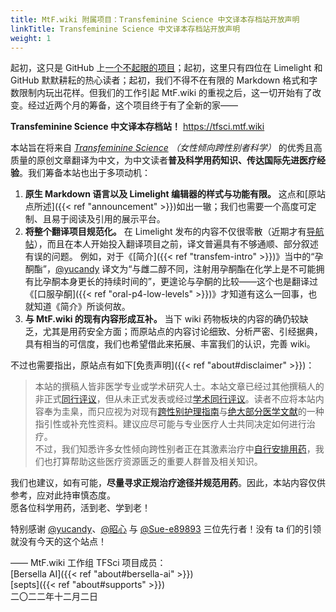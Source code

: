 ```yaml
---
title: MtF.wiki 附属项目：Transfeminine Science 中文译本存档站开放声明
linkTitle: Transfeminine Science 中文译本存档站开放声明
weight: 1
---
```


起初，这只是 GitHub 上[一个不起眼的项目][origin]；起初，这里只有四位在 Limelight 和 GitHub 默默耕耘的热心读者；起初，我们不得不在有限的 Markdown 格式和字数限制内玩出花样。但我们的工作引起 MtF.wiki 的重视之后，这一切开始有了改变。经过近两个月的筹备，这个项目终于有了全新的家——

**Transfeminine Science 中文译本存档站！** <https://tfsci.mtf.wiki>

本站旨在将来自 *[Transfeminine Science](https://transfemscience.org) （女性倾向跨性别者科学）* 的优秀且高质量的原创文章翻译为中文，为中文读者**普及科学用药知识、传达国际先进医疗经验**。我们筹备本站也出于多项动机：

1. **原生 Markdown 语言以及 Limelight 编辑器的样式与功能有限。** 这点和[原站点所述]({{< ref "announcement" >}})如出一辙；我们也需要一个高度可定制、且易于阅读及引用的展示平台。
1. **将整个翻译项目规范化。** 在 Limelight 发布的内容不仅很零散（近期才有[导航帖][nav]），而且在本人开始投入翻译项目之前，译文普遍具有不够通顺、部分叙述有误的问题。
  例如，对于《[简介]({{< ref "transfem-intro" >}})》当中的“孕酮酯”，[@yucandy][] 译文为“与雌二醇不同，注射用孕酮酯在化学上是不可能拥有比孕酮本身更长的持续时间的”，更遑论与孕酮的比较——这个也是翻译过《[口服孕酮]({{< ref "oral-p4-low-levels" >}})》才知道有这么一回事，也就知道《简介》所谈何故。
1. **与 MtF.wiki 的现有内容形成互补。** 当下 wiki 药物板块的内容的确仍较缺乏，尤其是用药安全方面；而原站点的内容讨论细致、分析严密、引经据典，具有相当的可信度，我们也希望借此来拓展、丰富我们的认识，完善 wiki。

不过也需要指出，原站点有如下[免责声明]({{< ref "about#disclaimer" >}})：

> 本站的撰稿人皆非医学专业或学术研究人士。本站文章已经过其他撰稿人的非正式[同行评议][wiki-pr]，但从未正式发表或经过[学术同行评议][wiki-spr]。读者不应将本站内容奉为圭臬，而只应视为对现有[跨性别护理指南][guidelines]与[绝大部分医学文献][literature]的一种指引性或补充性资料。建议应尽可能与专业医疗人士共同决定如何进行治疗。\
> 不过，我们知悉许多女性倾向跨性别者正在其激素治疗中[自行安排用药][wiki-diy]，我们也打算帮助这些医疗资源匮乏的重要人群普及相关知识。

我们也建议，如有可能，**尽量寻求正规治疗途径并规范用药**。因此，本站内容仅供参考，应对此持审慎态度。\
愿各位科学用药，活到老、学到老！

特别感谢 [@yucandy][]、[@昭心][] 与 [@Sue-e89893][] 三位先行者！没有 ta 们的引领就没有今天的这个站点！

—— MtF.wiki 工作组 TFSci 项目成员：\
[Bersella AI]({{< ref "about#bersella-ai" >}})\
[septs]({{< ref "about#supports" >}})\
二〇二二年十二月二日

[origin]: https://github.com/tfsci-sc/articles
[nav]: https://limelight.moe/t/topic/12630
[wiki-pr]: https://en.wikipedia.org/wiki/Peer_review
[wiki-spr]: https://en.wikipedia.org/wiki/Scholarly_peer_review
[guidelines]: https://transfemscience.org/articles/transfem-hormone-guidelines/
[literature]: https://transfemscience.org/articles/research-trans-literature/
[wiki-diy]: https://en.wikipedia.org/wiki/Self-medication
[@yucandy]: https://github.com/tfsci-sc/articles/commits?author=yucandy
[@昭心]: https://limelight.moe/search?q=%40%E6%98%AD%E5%BF%83
[@Sue-e89893]: https://github.com/tfsci-sc/articles/commits?author=Sue-e89893

